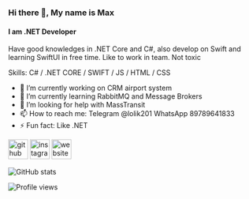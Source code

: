 ### Hi there 👋, My name is Max
#### I am .NET Developer
Have good knowledges in .NET Core and C#, also develop on Swift and learning SwiftUI in free time.
Like to work in team.
Not toxic

Skills: C# / .NET CORE / SWIFT / JS / HTML / CSS

- 🔭 I’m currently working on CRM airport system 
- 🌱 I’m currently learning RabbitMQ and Message Brokers
- 🤔 I’m looking for help with MassTransit  
- 📫 How to reach me: Telegram @lolik201 WhatsApp 89789641833 
- ⚡ Fun fact: Like .NET


[<img src='https://cdn.jsdelivr.net/npm/simple-icons@3.0.1/icons/github.svg' alt='github' height='40'>](https://github.com/lolik20)  [<img src='https://cdn.jsdelivr.net/npm/simple-icons@3.0.1/icons/instagram.svg' alt='instagram' height='40'>](https://www.instagram.com/max92sev/)  [<img src='https://cdn.jsdelivr.net/npm/simple-icons@3.0.1/icons/icloud.svg' alt='website' height='40'>](https://lolik20.github.io/digital-solutions/)  

![GitHub stats](https://github-readme-stats.vercel.app/api?username=lolik20&show_icons=true)  

![Profile views](https://gpvc.arturio.dev/lolik20)  
